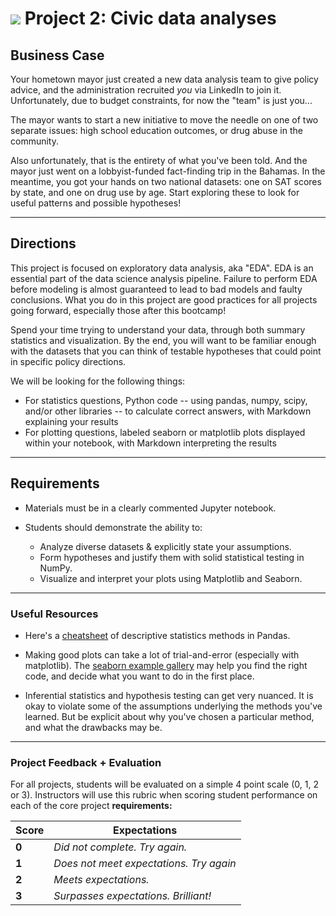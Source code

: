 
# ![](https://ga-dash.s3.amazonaws.com/production/assets/logo-9f88ae6c9c3871690e33280fcf557f33.png) Project 2: Civic data analyses

## Business Case

Your hometown mayor just created a new data analysis team to give policy advice, and the administration recruited _you_ via LinkedIn to join it. Unfortunately, due to budget constraints, for now the "team" is just you...

The mayor wants to start a new initiative to move the needle on one of two separate issues: high school education outcomes, or drug abuse in the community.

Also unfortunately, that is the entirety of what you've been told. And the mayor just went on a lobbyist-funded fact-finding trip in the Bahamas. In the meantime, you got your hands on two national datasets: one on SAT scores by state, and one on drug use by age. Start exploring these to look for useful patterns and possible hypotheses!

--- 

## Directions

This project is focused on exploratory data analysis, aka "EDA". EDA is an essential part of the data science analysis pipeline. Failure to perform EDA before modeling is almost guaranteed to lead to bad models and faulty conclusions. What you do in this project are good practices for all projects going forward, especially those after this bootcamp!

Spend your time trying to understand your data, through both summary statistics and visualization. By the end, you will want to be familiar enough with the datasets that you can think of testable hypotheses that could point in specific policy directions.

We will be looking for the following things:

- For statistics questions, Python code -- using pandas, numpy, scipy, and/or other libraries -- to calculate correct answers, with Markdown explaining your results
- For plotting questions, labeled seaborn or matplotlib plots displayed within your notebook, with Markdown interpreting the results

---

## Requirements

- Materials must be in a clearly commented Jupyter notebook.
- Students should demonstrate the ability to:

    - Analyze diverse datasets & explicitly state your assumptions.
    - Form hypotheses and justify them with solid statistical testing in NumPy. 
    - Visualize and interpret your plots using Matplotlib and Seaborn. 

---

### Useful Resources

- Here's a [cheatsheet](https://chrisalbon.com/python/pandas_dataframe_descriptive_stats.html) of descriptive statistics methods in Pandas.

- Making good plots can take a lot of trial-and-error (especially with matplotlib). The [seaborn example gallery](http://seaborn.pydata.org/examples/) may help you find the right code, and decide what you want to do in the first place.

- Inferential statistics and hypothesis testing can get very nuanced. It is okay to violate some of the assumptions underlying the methods you've learned. But be explicit about why you've chosen a particular method, and what the drawbacks may be.

---

### Project Feedback + Evaluation

For all projects, students will be evaluated on a simple 4 point scale (0, 1, 2 or 3). Instructors will use this rubric when scoring student performance on each of the core project **requirements:** 

 Score | Expectations
 ----- | ------------
 **0** | _Did not complete. Try again._
 **1** | _Does not meet expectations. Try again_
 **2** | _Meets expectations._
 **3** | _Surpasses expectations. Brilliant!_
